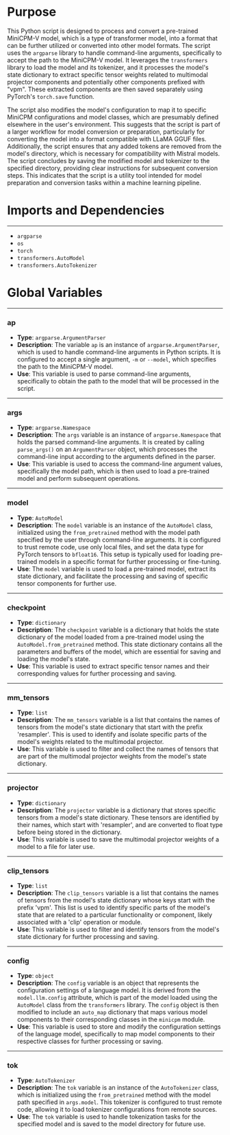 # Purpose
This Python script is designed to process and convert a pre-trained MiniCPM-V model, which is a type of transformer model, into a format that can be further utilized or converted into other model formats. The script uses the `argparse` library to handle command-line arguments, specifically to accept the path to the MiniCPM-V model. It leverages the `transformers` library to load the model and its tokenizer, and it processes the model's state dictionary to extract specific tensor weights related to multimodal projector components and potentially other components prefixed with "vpm". These extracted components are then saved separately using PyTorch's `torch.save` function.

The script also modifies the model's configuration to map it to specific MiniCPM configurations and model classes, which are presumably defined elsewhere in the user's environment. This suggests that the script is part of a larger workflow for model conversion or preparation, particularly for converting the model into a format compatible with LLaMA GGUF files. Additionally, the script ensures that any added tokens are removed from the model's directory, which is necessary for compatibility with Mistral models. The script concludes by saving the modified model and tokenizer to the specified directory, providing clear instructions for subsequent conversion steps. This indicates that the script is a utility tool intended for model preparation and conversion tasks within a machine learning pipeline.
# Imports and Dependencies

---
- `argparse`
- `os`
- `torch`
- `transformers.AutoModel`
- `transformers.AutoTokenizer`


# Global Variables

---
### ap
- **Type**: `argparse.ArgumentParser`
- **Description**: The variable `ap` is an instance of `argparse.ArgumentParser`, which is used to handle command-line arguments in Python scripts. It is configured to accept a single argument, `-m` or `--model`, which specifies the path to the MiniCPM-V model.
- **Use**: This variable is used to parse command-line arguments, specifically to obtain the path to the model that will be processed in the script.


---
### args
- **Type**: `argparse.Namespace`
- **Description**: The `args` variable is an instance of `argparse.Namespace` that holds the parsed command-line arguments. It is created by calling `parse_args()` on an `ArgumentParser` object, which processes the command-line input according to the arguments defined in the parser.
- **Use**: This variable is used to access the command-line argument values, specifically the model path, which is then used to load a pre-trained model and perform subsequent operations.


---
### model
- **Type**: `AutoModel`
- **Description**: The `model` variable is an instance of the `AutoModel` class, initialized using the `from_pretrained` method with the model path specified by the user through command-line arguments. It is configured to trust remote code, use only local files, and set the data type for PyTorch tensors to `bfloat16`. This setup is typically used for loading pre-trained models in a specific format for further processing or fine-tuning.
- **Use**: The `model` variable is used to load a pre-trained model, extract its state dictionary, and facilitate the processing and saving of specific tensor components for further use.


---
### checkpoint
- **Type**: `dictionary`
- **Description**: The `checkpoint` variable is a dictionary that holds the state dictionary of the model loaded from a pre-trained model using the `AutoModel.from_pretrained` method. This state dictionary contains all the parameters and buffers of the model, which are essential for saving and loading the model's state.
- **Use**: This variable is used to extract specific tensor names and their corresponding values for further processing and saving.


---
### mm\_tensors
- **Type**: `list`
- **Description**: The `mm_tensors` variable is a list that contains the names of tensors from the model's state dictionary that start with the prefix 'resampler'. This is used to identify and isolate specific parts of the model's weights related to the multimodal projector.
- **Use**: This variable is used to filter and collect the names of tensors that are part of the multimodal projector weights from the model's state dictionary.


---
### projector
- **Type**: `dictionary`
- **Description**: The `projector` variable is a dictionary that stores specific tensors from a model's state dictionary. These tensors are identified by their names, which start with 'resampler', and are converted to float type before being stored in the dictionary.
- **Use**: This variable is used to save the multimodal projector weights of a model to a file for later use.


---
### clip\_tensors
- **Type**: `list`
- **Description**: The `clip_tensors` variable is a list that contains the names of tensors from the model's state dictionary whose keys start with the prefix 'vpm'. This list is used to identify specific parts of the model's state that are related to a particular functionality or component, likely associated with a 'clip' operation or module.
- **Use**: This variable is used to filter and identify tensors from the model's state dictionary for further processing and saving.


---
### config
- **Type**: `object`
- **Description**: The `config` variable is an object that represents the configuration settings of a language model. It is derived from the `model.llm.config` attribute, which is part of the model loaded using the `AutoModel` class from the `transformers` library. The `config` object is then modified to include an `auto_map` dictionary that maps various model components to their corresponding classes in the `minicpm` module.
- **Use**: This variable is used to store and modify the configuration settings of the language model, specifically to map model components to their respective classes for further processing or saving.


---
### tok
- **Type**: `AutoTokenizer`
- **Description**: The `tok` variable is an instance of the `AutoTokenizer` class, which is initialized using the `from_pretrained` method with the model path specified in `args.model`. This tokenizer is configured to trust remote code, allowing it to load tokenizer configurations from remote sources.
- **Use**: The `tok` variable is used to handle tokenization tasks for the specified model and is saved to the model directory for future use.


